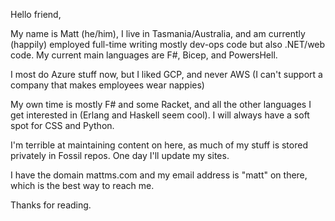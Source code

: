 Hello friend,

My name is Matt (he/him), I live in Tasmania/Australia, and am currently (happily) employed full-time writing mostly dev-ops code but also .NET/web code.
My current main languages are F#, Bicep, and PowersHell.

I most do Azure stuff now, but I liked GCP, and never AWS (I can't support a company that makes employees wear nappies)

My own time is mostly F# and some Racket, and all the other languages I get interested in (Erlang and Haskell seem cool).
I will always have a soft spot for CSS and Python.

I'm terrible at maintaining content on here, as much of my stuff is stored privately in Fossil repos.
One day I'll update my sites.

I have the domain mattms.com and my email address is "matt" on there, which is the best way to reach me.

Thanks for reading.
